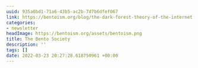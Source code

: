 ```yaml
---
uuid: 935a6bd1-71a6-43b5-ac2b-7d7b6dfef067
link: https://bentoism.org/blog/the-dark-forest-theory-of-the-internet
categories:
- newsletter
headImage: https://bentoism.org/assets/bentoism.png
title: The Bento Society
description: ''
tags: []
date: 2022-03-23 20:27:28.618750961 +00:00
---
```

